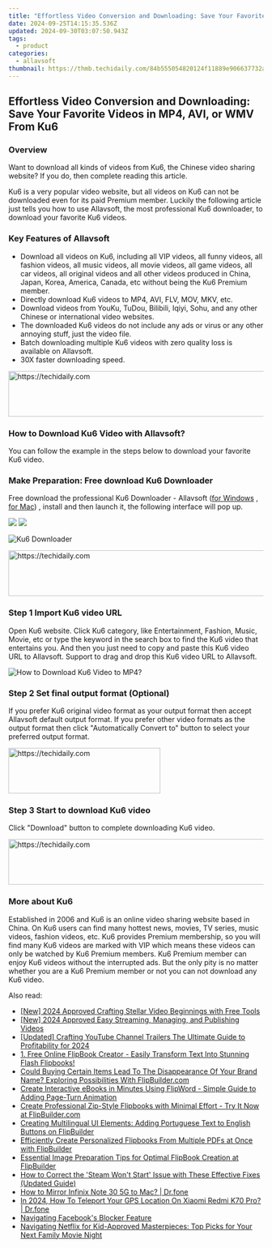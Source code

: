 ```yaml
---
title: "Effortless Video Conversion and Downloading: Save Your Favorite Videos in MP4, AVI, or WMV From Ku6"
date: 2024-09-25T14:15:35.536Z
updated: 2024-09-30T03:07:50.943Z
tags:
  - product
categories:
  - allavsoft
thumbnail: https://thmb.techidaily.com/84b555054820124f11889e906637732ab71a15523e1f3cc982eace446c58606e.jpg
---
```


## Effortless Video Conversion and Downloading: Save Your Favorite Videos in MP4, AVI, or WMV From Ku6

### Overview

Want to download all kinds of videos from Ku6, the Chinese video sharing website? If you do, then complete reading this article.

Ku6 is a very popular video website, but all videos on Ku6 can not be downloaded even for its paid Premium member. Luckily the following article just tells you how to use Allavsoft, the most professional Ku6 downloader, to download your favorite Ku6 videos.

### Key Features of Allavsoft

* Download all videos on Ku6, including all VIP videos, all funny videos, all fashion videos, all music videos, all movie videos, all game videos, all car videos, all original videos and all other videos produced in China, Japan, Korea, America, Canada, etc without being the Ku6 Premium member.
* Directly download Ku6 videos to MP4, AVI, FLV, MOV, MKV, etc.
* Download videos from YouKu, TuDou, Bilibili, Iqiyi, Sohu, and any other Chinese or international video websites.
* The downloaded Ku6 videos do not include any ads or virus or any other annoying stuff, just the video file.
* Batch downloading multiple Ku6 videos with zero quality loss is available on Allavsoft.
* 30X faster downloading speed.

<!-- affiliate ads begin -->
<a href="https://dhgate.sjv.io/c/5597632/1186802/12108" target="_top" id="1186802">
  <img src="//a.impactradius-go.com/display-ad/12108-1186802" border="0" alt="https://techidaily.com" width="728" height="90"/>
</a>
<img height="0" width="0" src="https://dhgate.sjv.io/i/5597632/1186802/12108" style="position:absolute;visibility:hidden;" border="0" />
<!-- affiliate ads end -->

### How to Download Ku6 Video with Allavsoft?

You can follow the example in the steps below to download your favorite Ku6 video.

### Make Preparation: Free download Ku6 Downloader

Free download the professional Ku6 Downloader - Allavsoft ([for Windows](https://tools.techidaily.com/allavsoft/products/) , [for Mac](https://tools.techidaily.com/allavsoft/products/)) , install and then launch it, the following interface will pop up.

[![](https://www.allavsoft.com/how-to/../images/how-to/free-download-win.jpg)](https://tools.techidaily.com/allavsoft/products/) [![](https://www.allavsoft.com/how-to/../images/how-to/free-download-mac.jpg)](https://tools.techidaily.com/allavsoft/products/)

![Ku6 Downloader](https://www.allavsoft.com/how-to/../images/allavsoft/screen-shot-600.jpg)

<!-- affiliate ads begin -->
<a href="https://aligracehair.sjv.io/c/5597632/1938750/19272" target="_top" id="1938750">
  <img src="//a.impactradius-go.com/display-ad/19272-1938750" border="0" alt="https://techidaily.com" width="728" height="90"/>
</a>
<img height="0" width="0" src="https://aligracehair.sjv.io/i/5597632/1938750/19272" style="position:absolute;visibility:hidden;" border="0" />
<!-- affiliate ads end -->

### Step 1 Import Ku6 video URL

Open Ku6 website. Click Ku6 category, like Entertainment, Fashion, Music, Movie, etc or type the keyword in the search box to find the Ku6 video that entertains you. And then you just need to copy and paste this Ku6 video URL to Allavsoft. Support to drag and drop this Ku6 video URL to Allavsoft.

![How to Download Ku6 Video to MP4?](https://www.allavsoft.com/how-to/../images/how-to/download-rtmp-video/download-rtmp-video.jpg)

### Step 2 Set final output format (Optional)

If you prefer Ku6 original video format as your output format then accept Allavsoft default output format. If you prefer other video formats as the output format then click "Automatically Convert to" button to select your preferred output format.

<!-- affiliate ads begin -->
<a href="https://aligracehair.sjv.io/c/5597632/2135369/19272" target="_top" id="2135369">
  <img src="//a.impactradius-go.com/display-ad/19272-2135369" border="0" alt="https://techidaily.com" width="300" height="90"/>
</a>
<img height="0" width="0" src="https://aligracehair.sjv.io/i/5597632/2135369/19272" style="position:absolute;visibility:hidden;" border="0" />
<!-- affiliate ads end -->

### Step 3 Start to download Ku6 video

Click "Download" button to complete downloading Ku6 video.

<!-- affiliate ads begin -->
<a href="https://aligracehair.sjv.io/c/5597632/1948937/19272" target="_top" id="1948937">
  <img src="//a.impactradius-go.com/display-ad/19272-1948937" border="0" alt="https://techidaily.com" width="728" height="90"/>
</a>
<img height="0" width="0" src="https://aligracehair.sjv.io/i/5597632/1948937/19272" style="position:absolute;visibility:hidden;" border="0" />
<!-- affiliate ads end -->

### More about Ku6

Established in 2006 and Ku6 is an online video sharing website based in China. On Ku6 users can find many hottest news, movies, TV series, music videos, fashion videos, etc. Ku6 provides Premium membership, so you will find many Ku6 videos are marked with VIP which means these videos can only be watched by Ku6 Premium members. Ku6 Premium member can enjoy Ku6 videos without the interrupted ads. But the only pity is no matter whether you are a Ku6 Premium member or not you can not download any Ku6 video.

<ins class="adsbygoogle"
     style="display:block"
     data-ad-format="autorelaxed"
     data-ad-client="ca-pub-7571918770474297"
     data-ad-slot="1223367746"></ins>

<ins class="adsbygoogle"
     style="display:block"
     data-ad-client="ca-pub-7571918770474297"
     data-ad-slot="8358498916"
     data-ad-format="auto"
     data-full-width-responsive="true"></ins>

<span class="atpl-alsoreadstyle">Also read:</span>
<div><ul>
<li><a href="https://facebook-record-videos.techidaily.com/new-2024-approved-crafting-stellar-video-beginnings-with-free-tools/"><u>[New] 2024 Approved Crafting Stellar Video Beginnings with Free Tools</u></a></li>
<li><a href="https://screen-sharing-recording.techidaily.com/new-2024-approved-easy-streaming-managing-and-publishing-videos/"><u>[New] 2024 Approved Easy Streaming, Managing, and Publishing Videos</u></a></li>
<li><a href="https://facebook-video-share.techidaily.com/updated-crafting-youtube-channel-trailers-the-ultimate-guide-to-profitability-for-2024/"><u>[Updated] Crafting YouTube Channel Trailers The Ultimate Guide to Profitability for 2024</u></a></li>
<li><a href="https://win-web3.techidaily.com/1-free-online-flipbook-creator-easily-transform-text-into-stunning-flash-flipbooks/"><u>1. Free Online FlipBook Creator - Easily Transform Text Into Stunning Flash Flipbooks!</u></a></li>
<li><a href="https://win-web3.techidaily.com/could-buying-certain-items-lead-to-the-disappearance-of-your-brand-name-exploring-possibilities-with-flipbuildercom/"><u>Could Buying Certain Items Lead To The Disappearance Of Your Brand Name? Exploring Possibilities With FlipBuilder.com</u></a></li>
<li><a href="https://win-web3.techidaily.com/create-interactive-ebooks-in-minutes-using-flipword-simple-guide-to-adding-page-turn-animation/"><u>Create Interactive eBooks in Minutes Using FlipWord - Simple Guide to Adding Page-Turn Animation</u></a></li>
<li><a href="https://win-web3.techidaily.com/create-professional-zip-style-flipbooks-with-minimal-effort-try-it-now-at-flipbuildercom/"><u>Create Professional Zip-Style Flipbooks with Minimal Effort - Try It Now at FlipBuilder.com</u></a></li>
<li><a href="https://win-web3.techidaily.com/creating-multilingual-ui-elements-adding-portuguese-text-to-english-buttons-on-flipbuilder/"><u>Creating Multilingual UI Elements: Adding Portuguese Text to English Buttons on FlipBuilder</u></a></li>
<li><a href="https://win-web3.techidaily.com/efficiently-create-personalized-flipbooks-from-multiple-pdfs-at-once-with-flipbuilder/"><u>Efficiently Create Personalized Flipbooks From Multiple PDFs at Once with FlipBuilder</u></a></li>
<li><a href="https://win-web3.techidaily.com/essential-image-preparation-tips-for-optimal-flipbook-creation-at-flipbuilder/"><u>Essential Image Preparation Tips for Optimal FlipBook Creation at FlipBuilder</u></a></li>
<li><a href="https://program-issues.techidaily.com/how-to-correct-the-steam-wont-start-issue-with-these-effective-fixes-updated-guide/"><u>How to Correct the 'Steam Won't Start' Issue with These Effective Fixes (Updated Guide)</u></a></li>
<li><a href="https://screen-mirror.techidaily.com/how-to-mirror-infinix-note-30-5g-to-mac-drfone-by-drfone-android/"><u>How to Mirror Infinix Note 30 5G to Mac? | Dr.fone</u></a></li>
<li><a href="https://blog-min.techidaily.com/in-2024-how-to-teleport-your-gps-location-on-xiaomi-redmi-k70-pro-drfone-by-drfone-virtual-android/"><u>In 2024, How To Teleport Your GPS Location On Xiaomi Redmi K70 Pro? | Dr.fone</u></a></li>
<li><a href="https://facebook.techidaily.com/navigating-facebooks-blocker-feature/"><u>Navigating Facebook's Blocker Feature</u></a></li>
<li><a href="https://tech-recovery.techidaily.com/navigating-netflix-for-kid-approved-masterpieces-top-picks-for-your-next-family-movie-night/"><u>Navigating Netflix for Kid-Approved Masterpieces: Top Picks for Your Next Family Movie Night</u></a></li>
</ul></div>

